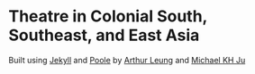 # Theatre in Colonial South, Southeast, and East Asia

Built using [Jekyll](http://jekyllrb.com/) and [Poole](https://github.com/poole/poole) by [Arthur Leung](https://github.com/leungarthur) and [Michael KH Ju](https://github.com/mkhju)
